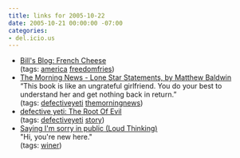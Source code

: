 ```yaml
---
title: links for 2005-10-22
date: 2005-10-21 00:00:00 -07:00
categories:
- del.icio.us
---
```


<ul class="delicious">
	<li>
		<div class="delicious-link"><a href="http://billsblog.typepad.com/bills_blog/2005/10/french_cheese.html">Bill's Blog: French Cheese</a></div>
		<div class="delicious-tags">(tags: <a href="http://del.icio.us/torrez/america">america</a> <a href="http://del.icio.us/torrez/freedomfries">freedomfries</a>)</div>
	</li>
	<li>
		<div class="delicious-link"><a href="http://www.themorningnews.org/archives/reviews/lone_star_statements.php">The Morning News - Lone Star Statements, by Matthew Baldwin</a></div>
		<div class="delicious-extended">“This book is like an ungrateful girlfriend. You do your best to understand her and get nothing back in return.”</div>
		<div class="delicious-tags">(tags: <a href="http://del.icio.us/torrez/defectiveyeti">defectiveyeti</a> <a href="http://del.icio.us/torrez/themorningnews">themorningnews</a>)</div>
	</li>
	<li>
		<div class="delicious-link"><a href="http://www.defectiveyeti.com/archives/001467.html">defective yeti: The Root Of Evil</a></div>
		<div class="delicious-tags">(tags: <a href="http://del.icio.us/torrez/defectiveyeti">defectiveyeti</a> <a href="http://del.icio.us/torrez/story">story</a>)</div>
	</li>
	<li>
		<div class="delicious-link"><a href="http://www.loudthinking.com/arc/000527.html">Saying I'm sorry in public (Loud Thinking)</a></div>
		<div class="delicious-extended">"Hi, you're new here."</div>
		<div class="delicious-tags">(tags: <a href="http://del.icio.us/torrez/winer">winer</a>)</div>
	</li>
</ul>

